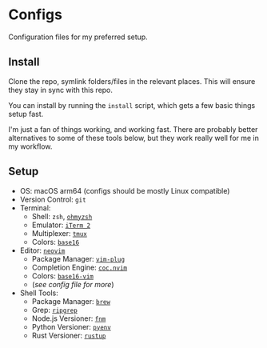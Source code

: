 # Configs

Configuration files for my preferred setup.

## Install

Clone the repo, symlink folders/files in the relevant places.
This will ensure they stay in sync with this repo.

You can install by running the `install` script, which gets a few basic things setup fast.

I'm just a fan of things working, and working fast.
There are probably better alternatives to some of these tools below, but they work really well for me in my workflow.

## Setup

- OS: macOS arm64 (configs should be mostly Linux compatible)
- Version Control: `git`
- Terminal:
  - Shell: `zsh`, [`ohmyzsh`](https://github.com/ohmyzsh/ohmyzsh)
  - Emulator: [`iTerm 2`](https://iterm2.com)
  - Multiplexer: [`tmux`](https://github.com/tmux/tmux/wiki)
  - Colors: [`base16`](https://github.com/chriskempson/base16)
- Editor: [`neovim`](https://neovim.io)
  - Package Manager: [`vim-plug`](https://github.com/junegunn/vim-plug)
  - Completion Engine: [`coc.nvim`](https://github.com/neoclide/coc.nvim)
  - Colors: [`base16-vim`](https://github.com/chriskempson/base16-vim)
  - (_see config file for more_)
- Shell Tools:
  - Package Manager: [`brew`](https://brew.sh)
  - Grep: [`ripgrep`](https://github.com/BurntSushi/ripgrep)
  - Node.js Versioner: [`fnm`](https://github.com/Schniz/fnm)
  - Python Versioner: [`pyenv`](https://github.com/pyenv/pyenv)
  - Rust Versioner: [`rustup`](https://rustup.rs)
